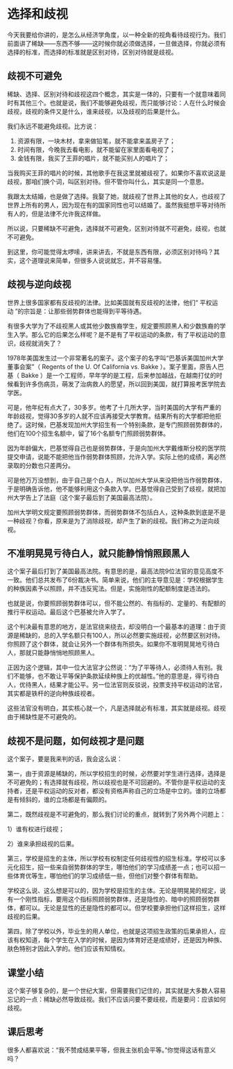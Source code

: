 # 选择和歧视
今天我要给你讲的，是怎么从经济学角度，以一种全新的视角看待歧视行为。我们前面讲了稀缺——东西不够——这时候你就必须做选择，一旦做选择，你就必须有选择的标准，而选择的标准就是区别对待，区别对待就是歧视。
## 歧视不可避免
稀缺、选择、区别对待和歧视这四个概念，其实是一体的，只要有一个就意味着同时有其他三个。也就是说，我们不能够避免歧视，而只能够讨论：人在什么时候会歧视，歧视的条件又是什么，谁来歧视，以及歧视的后果是什么。

我们永远不能避免歧视。比方说：

1. 资源有限，一块木材，拿来做铅笔，就不能拿来盖房子了；
2. 时间有限，今晚我去看电影，就不能留在家里面看电视了；
3. 金钱有限，我买了王菲的唱片，就不能买别人的唱片了；

当我购买王菲的唱片的时候，其他歌手在我这里就被歧视了。如果你不喜欢说这是歧视，那咱们换个词，叫区别对待。但不管你叫什么，其实是同一个意思。

我跟太太结婚，也是做了选择。我娶了她，就歧视了世界上其他的女人，也歧视了世界上所有的男人，因为现在有的国家同性也可以结婚了。虽然我挺想平等对待所有人的，但是法律不允许我这样做。

所以说，只要稀缺不可避免，选择就不可避免，区别对待就不可避免，歧视，也就不可避免。

到这里，你可能觉得太啰嗦，讲来讲去，不就是东西有限，必须区别对待吗？其实，这个道理说来简单，但很多人说说就忘，并不容易懂。
## 歧视与逆向歧视
世界上很多国家都有反歧视的法律。比如美国就有反歧视的法律，他们“&nbsp;平权运动&nbsp;”的宗旨是：让那些弱势群体也能得到平等待遇。

有很多大学为了不歧视黑人或其他少数族裔学生，规定要照顾黑人和少数族裔的学生入学。那么它的后果怎么样呢？是不是有了平权运动的条款，有了平权运动的意识，歧视就消失了？

1978年美国发生过一个非常著名的案子。这个案子的名字叫“巴基诉美国加州大学董事会案”（&nbsp;Regents of the U. Of California vs. Bakke&nbsp;）。案子里面，原告人巴基（ Bakke ）是一个工程师，早年学的是工程，后来参加越战，在越南打仗的时候看到许多伤病员，萌发了治病救人的愿望，所以回到美国，就打算报考医学院去学医。

可是，他年纪有点大了，30多岁。他考了十几所大学，当时美国的大学有严重的年龄歧视，觉得30多岁的人就不应该再接受大学教育。结果所有的大学都把他拒绝了。这时候，巴基发现加州大学招生有一个特别条款，是专门照顾弱势群体的，他们在100个招生名额中，留了16个名额专门照顾弱势群体。

因为年龄偏大，巴基觉得自己也是弱势群体，于是向加州大学戴维斯分校的医学院提交申请，说能不能把他当作弱势群体照顾，允许入学。实际上他的成绩，离必然录取的分数也只差两分。

可是他万万没想到，由于自己是个白人，所以加州大学从来没把他当作弱势群体，于是明确告诉他，他不能够利用这个条款入学。巴基觉得自己受到了歧视，就把加州大学告上了法庭（这个案子最后到了美国最高法院）。

加州大学明文规定要照顾弱势群体，而弱势群体不包括白人，这种条款到底是不是一种歧视？你看，原来是为了消除歧视，却产生了新的歧视。我们称之为逆向歧视。
## 不准明晃晃亏待白人，就只能静悄悄照顾黑人
这个案子最后打到了美国最高法院。有意思的是，最高法院9位法官的意见高度不一致。他们总共发布了6份裁决书。简单来说，他们的主导意见是：学校根据学生的种族因素予以照顾，并不违反宪法。但是，实施刚性的配额制度是违法的。

也就是说，你要照顾弱势群体可以，但不能公然的、有指标的、定量的、有配额的推行平权运动。最后这个巴基被允许入学了。

这个判决最有意思的地方，是法官绕来绕去，却没明白一个最基本的道理：由于资源是稀缺的，总的入学名额只有100人，所以必然要实施歧视，必然要区别对待。你照顾了这个群体，就会让另外一个群体有所损失。如果你不准明晃晃地亏待白人，那就只能静悄悄地照顾黑人。

正因为这个逻辑，其中一位大法官才公然说：“为了平等待人，必须待人有别。我们不能够，也不敢让平等保护条款延续种族上的优越性。”他的意思是，得亏待白人，优待黑人，结果才能公平。另一位法官则反驳说，投票支持平权运动的法官，其实都是铁杆的逆向种族歧视者。

这些法官没有明白，其实核心就一个，凡是选择就必有标准，其实就是歧视。歧视由于稀缺性是不可避免的。
## 歧视不是问题，如何歧视才是问题
这个案子，要是我来判的话，我会这么说：

第一，由于资源是稀缺的，所以学校招生的时候，必然要对学生进行选择，选择是不可避免的；有选择就有歧视，所以歧视也是不可回避的。不管你是平权运动的支持者，还是平权运动的反对者，都没有资格声称自己的立场是中立的。谁的立场都是有倾斜的，谁的立场都是有偏颇的。

第二，既然歧视是不可避免的，那么我们讨论的重点，就转到了另外两个问题上：

1）谁有权进行歧视；

2）谁来承担歧视的后果。

第三，学校是招生的主体，所以学校有权制定任何歧视性的招生标准。学校可以多元化招生，招一些来自弱势群体的学生，哪怕他们的学习成绩差一点；也可以招一些体育优等生，哪怕他们的学习成绩低一些，但他们对整个群体有帮助。

学校这么说、这么想是可以的，因为学校是招生的主体。无论是明晃晃的规定，说有一个刚性指标，要用这个指标照顾弱势群体，还是隐性的、暗中的照顾弱势群体，都可以。无论是显性的还是隐性的都可以。但学校要承担他们这样招生，这样歧视的后果。

第四，除了学校以外，毕业生的用人单位，也就是这项招生政策的后果承担人，应该有权知道，每个学生在入学的时候，是因为体育好还是成绩好，还是因为种族、肤色特别才因此入学的。他们应该有知情权。
## 课堂小结
这个案子够复杂的，是一个世纪大案，但需要我们记住的，其实就是大多数人容易忘记的一点：稀缺必然导致歧视。我们不应该问要不要歧视，而是要问：应该如何歧视。
## 课后思考
很多人都喜欢说：“我不赞成结果平等，但我主张机会平等。”你觉得这话有意义吗？